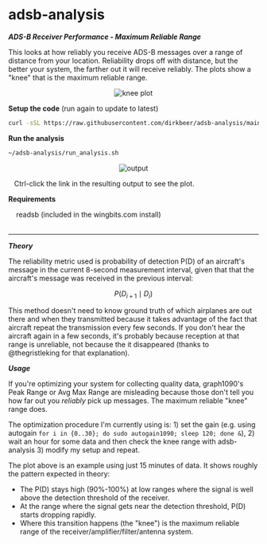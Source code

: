 # adsb-analysis

***ADS-B Receiver Performance - Maximum Reliable Range***

This looks at how reliably you receive ADS-B messages over a range of distance from your location. Reliability drops off with distance, but the better your system, the farther out it will receive reliably. The plots show a "knee" that is the maximum reliable range.

<p align="center">
  <img src="https://github.com/dirkbeer/adsb-analysis/assets/6425332/cb3200c7-edf2-4bf1-9e10-c1176069f025" alt="knee plot">
</p>

**Setup the code** (run again to update to latest)
```bash
curl -sSL https://raw.githubusercontent.com/dirkbeer/adsb-analysis/main/setup.sh | bash
```

**Run the analysis**
```bash
~/adsb-analysis/run_analysis.sh
```

<p align="center">
  <img src="https://github.com/dirkbeer/adsb-analysis/assets/6425332/893a9c18-ef02-4adf-a811-46254d177576" alt="output">
</p>

&nbsp;&nbsp;&nbsp;Ctrl-click the link in the resulting output to see the plot.

**Requirements**

&nbsp;&nbsp;&nbsp;&nbsp;readsb (included in the wingbits.com install)
<br><br>

---

***Theory***

The reliability metric used is probability of detection P(D) of an aircraft's message in the current 8-second measurement interval, given that that the aircraft's message was received in the previous interval:

$$
P(D_{i+1} \mid D_i)
$$

This method doesn't need to know ground truth of which airplanes are out there and when they transmitted because it takes advantage of the fact that aircraft repeat the transmission every few seconds. If you don't hear the aircraft again in a few seconds, it's probably because reception at that range is unreliable, not because the it disappeared (thanks to @thegristleking for that explanation). 

***Usage***

If you're optimizing your system for collecting quality data, graph1090's Peak Range or Avg Max Range are misleading because those don't tell you how far out you *reliably* pick up messages. The maximum reliable "knee" range does.

The optimization procedure I'm currently using is: 1) set the gain (e.g. using autogain `for i in {0..30}; do sudo autogain1090; sleep 120; done &`), 2) wait an hour for some data and then check the knee range with adsb-analysis 3) modify my setup and repeat.

The plot above is an example using just 15 minutes of data. It shows roughly the pattern expected in theory:

* The P(D) stays high (90%-100%) at low ranges where the signal is well above the detection threshold of the receiver. 
* At the range where the signal gets near the detection threshold, P(D) starts dropping rapidly.
* Where this transition happens (the "knee") is the maximum reliable range of the receiver/amplifier/filter/antenna system.
